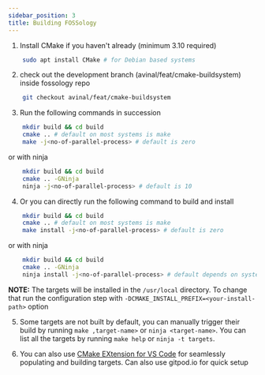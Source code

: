 ```yaml
---
sidebar_position: 3
title: Building FOSSology
---
```

<!--
SPDX-License-Identifier: CC-BY-SA-4.0

SPDX-FileCopyrightText: 2021 Avinal Kumar <avinal.xlvii@gmail.com>
-->

1. Install CMake if you haven't already (minimum 3.10 required)

```bash
    sudo apt install CMake # for Debian based systems
```
2. check out the development branch (avinal/feat/cmake-buildsystem) inside fossology repo

```bash
    git checkout avinal/feat/cmake-buildsystem
```
3. Run the following commands in succession
```bash
    mkdir build && cd build
    cmake .. # default on most systems is make
    make -j<no-of-parallel-process> # default is zero
```

or with ninja
```bash
    mkdir build && cd build
    cmake .. -GNinja
    ninja -j<no-of-parallel-process> # default is 10
```

4. Or you can directly run the following command to build and install
```bash
    mkdir build && cd build
    cmake .. # default on most systems is make
    make install -j<no-of-parallel-process> # default is zero
```

or with ninja
```bash
    mkdir build && cd build
    cmake .. -GNinja
    ninja install -j<no-of-parallel-process> # default depends on system (10+ generally)
```
**NOTE:** The targets will be installed in the `/usr/local` directory. To change that run the configuration step with `-DCMAKE_INSTALL_PREFIX=<your-install-path>` option

5. Some targets are not built by default, you can manually trigger their build by running `make ,target-name>` or `ninja <target-name>`. You can list all the targets by running `make help` or `ninja -t targets`.  

6. You can also use [CMake EXtension for VS Code](https://code.visualstudio.com/docs/cpp/cmake-linux) for seamlessly populating and building targets. Can also use gitpod.io for quick setup

